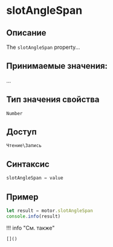 # slotAngleSpan

## Описание
The `slotAngleSpan` property...

## Принимаемые значения:
...

## Тип значения свойства
`Number`

## Доступ
`Чтение\Запись`

## Синтаксис
```javascript
slotAngleSpan = value
```

## Пример
```javascript linenums="1"
let result = motor.slotAngleSpan
console.info(result)
```

!!! info "См. также"

    []()

